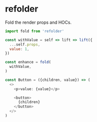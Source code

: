 # refolder

Fold the render props and HOCs.

```js
import fold from 'refolder'

const withValue = self => lift => lift({
  ...self.props,
  value: 1,
})

const enhance = fold(
  withValue,
)

const Button = ({children, value}) => (
  <>
    <p>value: {value}</p>

    <button>
      {children}
    </button>
  </>
)


```
